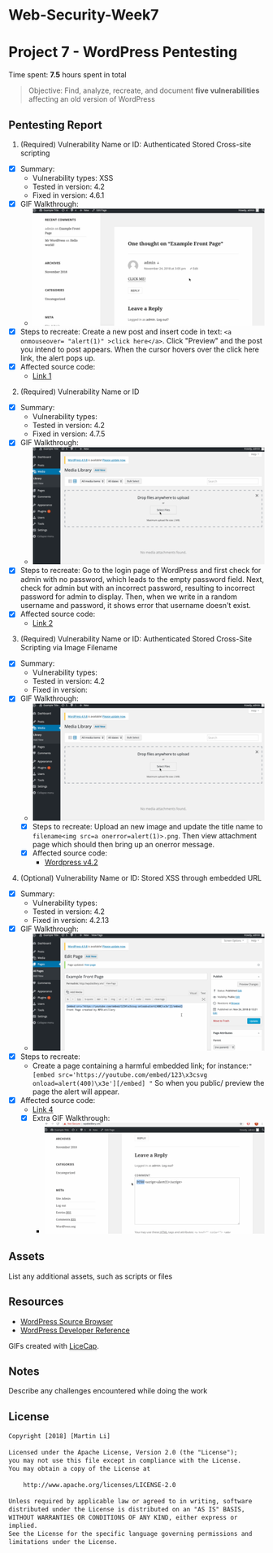 # Web-Security-Week7
# Project 7 - WordPress Pentesting

Time spent: **7.5** hours spent in total

> Objective: Find, analyze, recreate, and document **five vulnerabilities** affecting an old version of WordPress

## Pentesting Report

1. (Required) Vulnerability Name or ID: Authenticated Stored Cross-site scripting
  - [x] Summary:
    - Vulnerability types: XSS
    - Tested in version: 4.2
    - Fixed in version: 4.6.1
  - [x] GIF Walkthrough:
    - <img src='gifs/week7-3.gif' title='XSS' width='' alt='' />
  - [x] Steps to recreate: Create a new post and insert code in text: ```<a onmouseover= "alert(1)" >click here</a>```.
        Click "Preview" and the post you intend to post appears. When the cursor hovers over the click here link, the alert pops up.
  - [x] Affected source code:
    - [Link 1](https://core.trac.wordpress.org/browser/branches/4.2/src/wp-includes/class-wp-editor.php?rev=33361)
2. (Required) Vulnerability Name or ID
  - [x] Summary:
    - Vulnerability types:
    - Tested in version: 4.2
    - Fixed in version: 4.7.5
  - [x] GIF Walkthrough:
    - <img src='gifs/week7-1.gif' title='User Enumeration' width='' alt='' />
  - [x] Steps to recreate: Go to the login page of WordPress and first check for admin with no password, which leads to the empty password field.
        Next, check for admin but with an incorrect password, resulting to incorrect password for admin to display.
        Then, when we write in a random username and password, it shows error that username doesn't exist.
  - [x] Affected source code:
    - [Link 2](https://www.wpwhitesecurity.com/wordpress-security/wordpress-username-disclosure-vulnerability/)
3. (Required) Vulnerability Name or ID: Authenticated Stored Cross-Site Scripting via Image Filename
  - [x] Summary:
    - Vulnerability types:
    - Tested in version: 4.2
    - Fixed in version:
  - [x] GIF Walkthrough:
    - <img src='gifs/week7-1.gif' title='XSS' width='' alt='' />
    - [X] Steps to recreate: Upload an new image and update the title name to ```filename<img src=a onerror=alert(1)>.png```. Then view attachment page which should then bring up an onerror message.
    - [X] Affected source code:
      - [Wordpress v4.2](https://core.trac.wordpress.org/browser/branches/4.2/src/wp-admin/includes/media.php)
4. (Optional) Vulnerability Name or ID: Stored XSS through embedded URL
  - [x] Summary:
    - Vulnerability types:
    - Tested in version: 4.2
    - Fixed in version: 4.2.13
  - [x] GIF Walkthrough:
      - <img src='gifs/week7-2.gif' title='XSS' width='' alt='' />
  - [x] Steps to recreate:
    - Create a page containing a harmful embedded link; for instance:``` " [embed src='https://youtube.com/embed/123\x3csvg onload=alert(400)\x3e'][/embed] " ``` So when you public/ preview the page the alert will appear.
  - [x] Affected source code:
    - [Link 4](https://github.com/WordPress/WordPress/commit/419c8d97ce8df7d5004ee0b566bc5e095f0a6ca8)
    - [x] Extra GIF Walkthrough:
      - <img src='gifs/week7-5.gif' title='extra' width='' alt='' />

## Assets

List any additional assets, such as scripts or files

## Resources

- [WordPress Source Browser](https://core.trac.wordpress.org/browser/)
- [WordPress Developer Reference](https://developer.wordpress.org/reference/)

GIFs created with [LiceCap](http://www.cockos.com/licecap/).

## Notes

Describe any challenges encountered while doing the work

## License

    Copyright [2018] [Martin Li]

    Licensed under the Apache License, Version 2.0 (the "License");
    you may not use this file except in compliance with the License.
    You may obtain a copy of the License at

        http://www.apache.org/licenses/LICENSE-2.0

    Unless required by applicable law or agreed to in writing, software
    distributed under the License is distributed on an "AS IS" BASIS,
    WITHOUT WARRANTIES OR CONDITIONS OF ANY KIND, either express or implied.
    See the License for the specific language governing permissions and
    limitations under the License.
